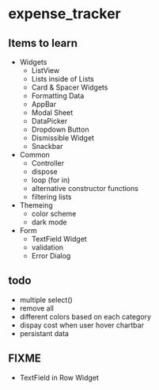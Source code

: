 # expense_tracker

## Items to learn
- Widgets
  - ListView
  - Lists inside of Lists
  - Card & Spacer Widgets
  - Formatting Data
  - AppBar
  - Modal Sheet
  - DataPicker
  - Dropdown Button
  - Dismissible Widget
  - Snackbar
- Common
  - Controller
  - dispose
  - loop (for in)
  - alternative constructor functions
  - filtering lists
- Themeing
  - color scheme
  - dark mode
- Form
  - TextField Widget
  - validation
  - Error Dialog

## todo
- multiple select()
- remove all
- different colors based on each category
- dispay cost when user hover chartbar
- persistant data

## FIXME
- TextField in Row Widget